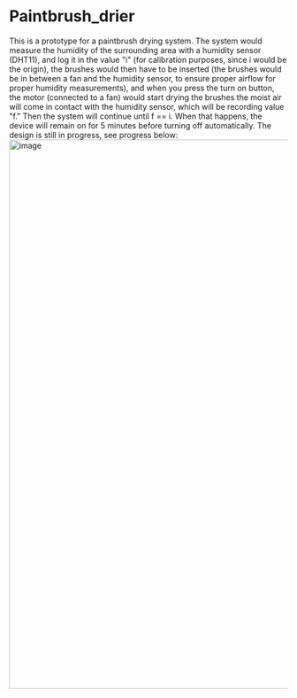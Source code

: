 # Paintbrush_drier
This is a prototype for a paintbrush drying system. The system would measure the humidity of the surrounding area with a humidity sensor (DHT11), and log it in the value "i" (for calibration purposes, since i would be the origin), the brushes would then have to be inserted (the brushes would be in between a fan and the humidity sensor, to ensure proper airflow for proper humidity measurements), and when you press the turn on button, the motor (connected to a fan) would start drying the brushes the moist air will come in contact with the humidity sensor, which will be recording value "f." Then the system will continue until f == i. When that happens, the device will remain on for 5 minutes before turning off automatically. 
The design is still in progress, see progress below:
<img width="1550" height="992" alt="image" src="https://github.com/user-attachments/assets/4dbf97cd-6b73-4df7-8b95-c15aa93e491c" />


